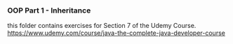 <h3>OOP Part 1 - Inheritance</h3>

this folder contains exercises for Section 7 of the Udemy Course.
https://www.udemy.com/course/java-the-complete-java-developer-course
